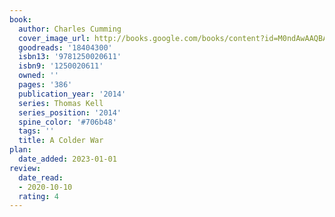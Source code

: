 ```yaml
---
book:
  author: Charles Cumming
  cover_image_url: http://books.google.com/books/content?id=M0ndAwAAQBAJ&printsec=frontcover&img=1&zoom=1&edge=curl&source=gbs_api
  goodreads: '18404300'
  isbn13: '9781250020611'
  isbn9: '1250020611'
  owned: ''
  pages: '386'
  publication_year: '2014'
  series: Thomas Kell
  series_position: '2014'
  spine_color: '#706b48'
  tags: ''
  title: A Colder War
plan:
  date_added: 2023-01-01
review:
  date_read:
  - 2020-10-10
  rating: 4
---
```


